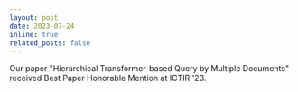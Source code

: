 ```yaml
---
layout: post
date: 2023-07-24
inline: true
related_posts: false
---
```


Our paper "Hierarchical Transformer-based Query by Multiple Documents" received Best Paper Honorable Mention at ICTIR '23.